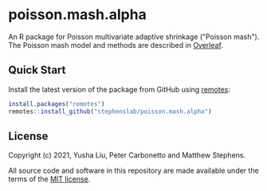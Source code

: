 # poisson.mash.alpha

An R package for Poisson multivariate adaptive shrinkage ("Poisson
mash"). The Poisson mash model and methods are described in
[Overleaf][overleaf]. 

[overleaf]: https://www.overleaf.com/read/pqzccwzpqpvs

## Quick Start

Install the latest version of the package from GitHub using
[remotes][remotes]:

```R
install.packages("remotes")
remotes::install_github("stephenslab/poisson.mash.alpha")
```

## License

Copyright (c) 2021, Yusha Liu, Peter Carbonetto and Matthew
Stephens.

All source code and software in this repository are made available
under the terms of the [MIT license][mit-license].

[mit-license]: https://opensource.org/licenses/mit-license.html
[remotes]: https://github.com/r-lib/remotes
